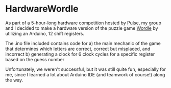 # HardwareWordle

As part of a 5-hour-long hardware competition hosted by [Pulse](https://pulse.ece.illinois.edu/), my group and I decided to make a hardware version of the puzzle game [Wordle](https://www.nytimes.com/games/wordle/index.html) by utilizing an Arduino, 12 shift registers.

The .ino file included contains code for
a) the main mechanic of the game that determines which letters are correct, correct but misplaced, and incorrect
b) generating a clock for 6 clock cycles for a specific register based on the guess number

Unfortunately, we weren't successful, but it was still quite fun, especially for me, since I learned a lot about Arduino IDE (and teamwork of course!) along the way.
